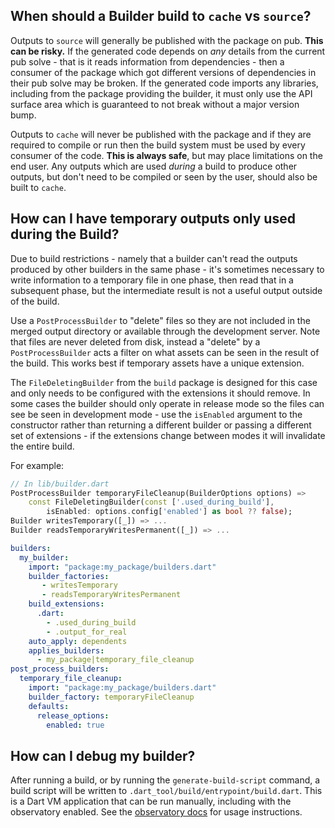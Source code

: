 ## When should a Builder build to `cache` vs `source`?

Outputs to `source` will generally be published with the package on pub. **This
can be risky.** If the generated code depends on _any_ details from the current
pub solve - that is it reads information from dependencies - then a consumer of
the package which got different versions of dependencies in their pub solve may
be broken. If the generated code imports any libraries, including from the
package providing the builder, it must only use the API surface area which is
guaranteed to not break without a major version bump.

Outputs to `cache` will never be published with the package and if they are
required to compile or run then the build system must be used by every consumer
of the code. **This is always safe**, but may place limitations on the end user.
Any outputs which are used _during_ a build to produce other outputs, but don't
need to be compiled or seen by the user, should also be built to `cache`.

## How can I have temporary outputs only used during the Build?

Due to build restrictions - namely that a builder can't read the outputs
produced by other builders in the same phase - it's sometimes necessary to write
information to a temporary file in one phase, then read that in a subsequent
phase, but the intermediate result is not a useful output outside of the build.

Use a `PostProcessBuilder` to "delete" files so they are not included in the
merged output directory or available through the development server. Note that
files are never deleted from disk, instead a "delete" by a `PostProcessBuilder`
acts a filter on what assets can be seen in the result of the build. This works
best if temporary assets have a unique extension.

The `FileDeletingBuilder` from the `build` package is designed for this case and
only needs to be configured with the extensions it should remove. In some cases
the builder should only operate in release mode so the files can see be seen in
development mode - use the `isEnabled` argument to the constructor rather than
returning a different builder or passing a different set of extensions - if the
extensions change between modes it will invalidate the entire build.

For example:

```dart
// In lib/builder.dart
PostProcessBuilder temporaryFileCleanup(BuilderOptions options) =>
    const FileDeletingBuilder(const ['.used_during_build'],
        isEnabled: options.config['enabled'] as bool ?? false);
Builder writesTemporary([_]) => ...
Builder readsTemporaryWritesPermanent([_]) => ...
```

```yaml
builders:
  my_builder:
    import: "package:my_package/builders.dart"
    builder_factories:
       - writesTemporary
       - readsTemporaryWritesPermanent
    build_extensions:
      .dart:
        - .used_during_build
        - .output_for_real
    auto_apply: dependents
    applies_builders:
      - my_package|temporary_file_cleanup
post_process_builders:
  temporary_file_cleanup:
    import: "package:my_package/builders.dart"
    builder_factory: temporaryFileCleanup
    defaults:
      release_options:
        enabled: true
```

## How can I debug my builder?

After running a build, or by running the `generate-build-script` command, a
build script will be written to `.dart_tool/build/entrypoint/build.dart`. This
is a Dart VM application that can be run manually, including with the
observatory enabled. See the [observatory docs][] for usage instructions.

[observatory docs]:https://dart-lang.github.io/observatory/get-started.html

